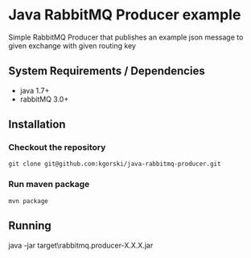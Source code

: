 # Java RabbitMQ Producer example

Simple RabbitMQ Producer that publishes an example json message to given exchange with given routing key

## System Requirements / Dependencies
* java 1.7+
* rabbitMQ 3.0+

## Installation
### Checkout the repository

    git clone git@github.com:kgorski/java-rabbitmq-producer.git

### Run maven package

    mvn package

## Running

java -jar target\rabbitmq.producer-X.X.X.jar
